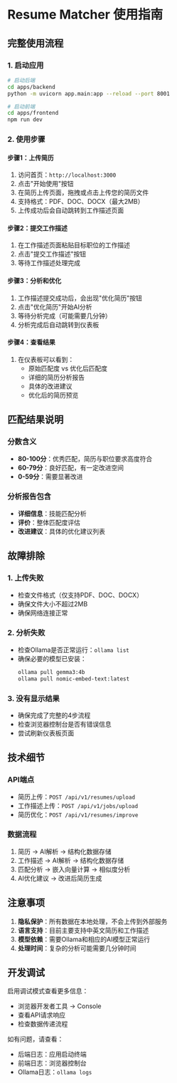 # Resume Matcher 使用指南

## 完整使用流程

### 1. 启动应用
```bash
# 启动后端
cd apps/backend
python -m uvicorn app.main:app --reload --port 8001

# 启动前端
cd apps/frontend
npm run dev
```

### 2. 使用步骤

#### 步骤1：上传简历
1. 访问首页：`http://localhost:3000`
2. 点击"开始使用"按钮
3. 在简历上传页面，拖拽或点击上传您的简历文件
4. 支持格式：PDF、DOC、DOCX（最大2MB）
5. 上传成功后会自动跳转到工作描述页面

#### 步骤2：提交工作描述
1. 在工作描述页面粘贴目标职位的工作描述
2. 点击"提交工作描述"按钮
3. 等待工作描述处理完成

#### 步骤3：分析和优化
1. 工作描述提交成功后，会出现"优化简历"按钮
2. 点击"优化简历"开始AI分析
3. 等待分析完成（可能需要几分钟）
4. 分析完成后自动跳转到仪表板

#### 步骤4：查看结果
1. 在仪表板可以看到：
   - 原始匹配度 vs 优化后匹配度
   - 详细的简历分析报告
   - 具体的改进建议
   - 优化后的简历预览

## 匹配结果说明

### 分数含义
- **80-100分**：优秀匹配，简历与职位要求高度符合
- **60-79分**：良好匹配，有一定改进空间
- **0-59分**：需要显著改进

### 分析报告包含
- **详细信息**：技能匹配分析
- **评价**：整体匹配度评估
- **改进建议**：具体的优化建议列表

## 故障排除

### 1. 上传失败
- 检查文件格式（仅支持PDF、DOC、DOCX）
- 确保文件大小不超过2MB
- 确保网络连接正常

### 2. 分析失败
- 检查Ollama是否正常运行：`ollama list`
- 确保必要的模型已安装：
  ```bash
  ollama pull gemma3:4b
  ollama pull nomic-embed-text:latest
  ```

### 3. 没有显示结果
- 确保完成了完整的4步流程
- 检查浏览器控制台是否有错误信息
- 尝试刷新仪表板页面

## 技术细节

### API端点
- 简历上传：`POST /api/v1/resumes/upload`
- 工作描述上传：`POST /api/v1/jobs/upload`
- 简历优化：`POST /api/v1/resumes/improve`

### 数据流程
1. 简历 → AI解析 → 结构化数据存储
2. 工作描述 → AI解析 → 结构化数据存储
3. 匹配分析 → 嵌入向量计算 → 相似度分析
4. AI优化建议 → 改进后简历生成

## 注意事项

1. **隐私保护**：所有数据在本地处理，不会上传到外部服务
2. **语言支持**：目前主要支持中英文简历和工作描述
3. **模型依赖**：需要Ollama和相应的AI模型正常运行
4. **处理时间**：复杂的分析可能需要几分钟时间

## 开发调试

启用调试模式查看更多信息：
- 浏览器开发者工具 → Console
- 查看API请求响应
- 检查数据传递流程

如有问题，请查看：
- 后端日志：应用启动终端
- 前端日志：浏览器控制台
- Ollama日志：`ollama logs` 